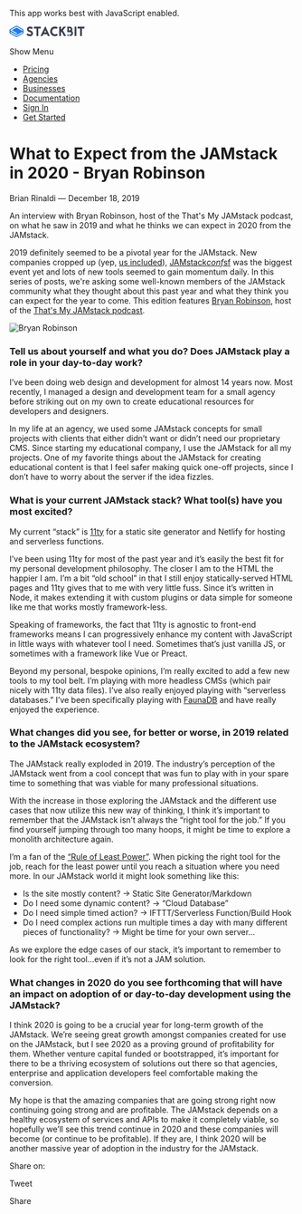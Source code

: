 This app works best with JavaScript enabled.

<a href="/" class="masthead-logo"><img src="/images/logo_alt.svg" alt="Stackbit logo" width="133" height="20" /></a>

<span class="screen-reader-text">Show Menu</span><span class="masthead-menu-icon" aria-hidden="true"></span>

-   [Pricing](/pricing)
-   [Agencies](/agencies)
-   [Businesses](/businesses)
-   [Documentation](https://www.stackbit.com/docs/)
-   [Sign In](https://app.stackbit.com/)
-   <a href="https://app.stackbit.com/create" class="button-component button-component-theme-accent button-component-hollow"><span>Get Started</span></a>

What to Expect from the JAMstack in 2020 - Bryan Robinson
=========================================================

Brian Rinaldi — December 18, 2019

An interview with Bryan Robinson, host of the That's My JAMstack podcast, on what he saw in 2019 and what he thinks we can expect in 2020 from the JAMstack.

2019 definitely seemed to be a pivotal year for the JAMstack. New companies cropped up (yep, [us included](https://www.stackbit.com/)), [JAMstack*conf*sf](https://jamstackconf.com/sf/) was the biggest event yet and lots of new tools seemed to gain momentum daily. In this series of posts, we're asking some well-known members of the JAMstack community what they thought about this past year and what they think you can expect for the year to come. This edition features [Bryan Robinson](https://twitter.com/brob), host of the [That's My JAMstack podcast](https://thatsmyjamstack.com/).

![Bryan Robinson](/images/1576683864-bryanrobinson.jpg)

### Tell us about yourself and what you do? Does JAMstack play a role in your day-to-day work?

I’ve been doing web design and development for almost 14 years now. Most recently, I managed a design and development team for a small agency before striking out on my own to create educational resources for developers and designers.

In my life at an agency, we used some JAMstack concepts for small projects with clients that either didn’t want or didn’t need our proprietary CMS. Since starting my educational company, I use the JAMstack for all my projects. One of my favorite things about the JAMstack for creating educational content is that I feel safer making quick one-off projects, since I don’t have to worry about the server if the idea fizzles.

### What is your current JAMstack stack? What tool(s) have you most excited?

My current “stack” is [11ty](https://www.11ty.dev/) for a static site generator and Netlify for hosting and serverless functions.

I’ve been using 11ty for most of the past year and it’s easily the best fit for my personal development philosophy. The closer I am to the HTML the happier I am. I’m a bit “old school” in that I still enjoy statically-served HTML pages and 11ty gives that to me with very little fuss. Since it’s written in Node, it makes extending it with custom plugins or data simple for someone like me that works mostly framework-less.

Speaking of frameworks, the fact that 11ty is agnostic to front-end frameworks means I can progressively enhance my content with JavaScript in little ways with whatever tool I need. Sometimes that’s just vanilla JS, or sometimes with a framework like Vue or Preact.

Beyond my personal, bespoke opinions, I’m really excited to add a few new tools to my tool belt. I’m playing with more headless CMSs (which pair nicely with 11ty data files). I’ve also really enjoyed playing with “serverless databases.” I’ve been specifically playing with [FaunaDB](https://fauna.com/) and have really enjoyed the experience.

### What changes did you see, for better or worse, in 2019 related to the JAMstack ecosystem?

The JAMstack really exploded in 2019. The industry’s perception of the JAMstack went from a cool concept that was fun to play with in your spare time to something that was viable for many professional situations.

With the increase in those exploring the JAMstack and the different use cases that now utilize this new way of thinking, I think it’s important to remember that the JAMstack isn’t always the “right tool for the job.” If you find yourself jumping through too many hoops, it might be time to explore a monolith architecture again.

I’m a fan of the [“Rule of Least Power”](https://blog.logrocket.com/what-the-rule-of-least-power-means-for-modern-developers-b846010a8595/). When picking the right tool for the job, reach for the least power until you reach a situation where you need more. In our JAMstack world it might look something like this:

-   Is the site mostly content? -&gt; Static Site Generator/Markdown
-   Do I need some dynamic content? -&gt; “Cloud Database”
-   Do I need simple timed action? -&gt; IFTTT/Serverless Function/Build Hook
-   Do I need complex actions run multiple times a day with many different pieces of functionality? -&gt; Might be time for your own server...

As we explore the edge cases of our stack, it’s important to remember to look for the right tool...even if it’s not a JAM solution.

### What changes in 2020 do you see forthcoming that will have an impact on adoption of or day-to-day development using the JAMstack?

I think 2020 is going to be a crucial year for long-term growth of the JAMstack. We’re seeing great growth amongst companies created for use on the JAMstack, but I see 2020 as a proving ground of profitability for them. Whether venture capital funded or bootstrapped, it’s important for there to be a thriving ecosystem of solutions out there so that agencies, enterprise and application developers feel comfortable making the conversion.

My hope is that the amazing companies that are going strong right now continuing going strong and are profitable. The JAMstack depends on a healthy ecosystem of services and APIs to make it completely viable, so hopefully we’ll see this trend continue in 2020 and these companies will become (or continue to be profitable). If they are, I think 2020 will be another massive year of adoption in the industry for the JAMstack.

<span class="post-share-title">Share on:</span>

Tweet

Share













<!-- -->



<!-- -->








